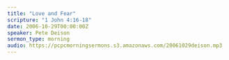 ```yaml
---
title: "Love and Fear"
scripture: "1 John 4:16-18"
date: 2006-10-29T00:00:00Z
speaker: Pete Deison
sermon_type: morning
audio: https://pcpcmorningsermons.s3.amazonaws.com/20061029deison.mp3 
---
```



